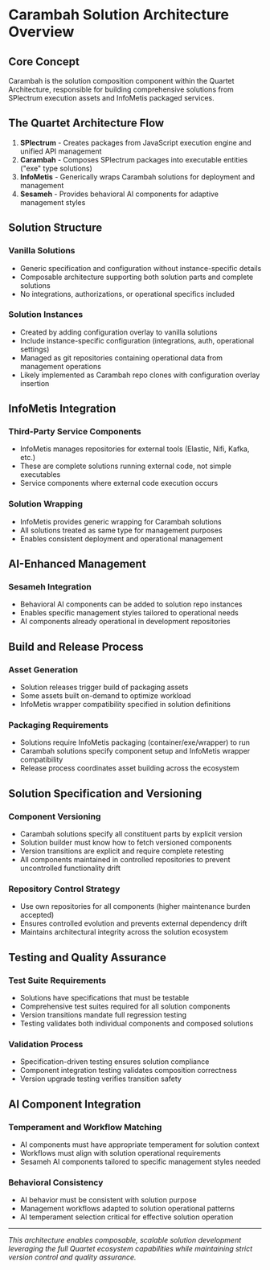 # Carambah Solution Architecture Overview

## Core Concept

Carambah is the solution composition component within the Quartet Architecture, responsible for building comprehensive solutions from SPlectrum execution assets and InfoMetis packaged services.

## The Quartet Architecture Flow

1. **SPlectrum** - Creates packages from JavaScript execution engine and unified API management
2. **Carambah** - Composes SPlectrum packages into executable entities ("exe" type solutions)
3. **InfoMetis** - Generically wraps Carambah solutions for deployment and management
4. **Sesameh** - Provides behavioral AI components for adaptive management styles

## Solution Structure

### Vanilla Solutions
- Generic specification and configuration without instance-specific details
- Composable architecture supporting both solution parts and complete solutions
- No integrations, authorizations, or operational specifics included

### Solution Instances
- Created by adding configuration overlay to vanilla solutions
- Include instance-specific configuration (integrations, auth, operational settings)
- Managed as git repositories containing operational data from management operations
- Likely implemented as Carambah repo clones with configuration overlay insertion

## InfoMetis Integration

### Third-Party Service Components
- InfoMetis manages repositories for external tools (Elastic, Nifi, Kafka, etc.)
- These are complete solutions running external code, not simple executables
- Service components where external code execution occurs

### Solution Wrapping
- InfoMetis provides generic wrapping for Carambah solutions
- All solutions treated as same type for management purposes
- Enables consistent deployment and operational management

## AI-Enhanced Management

### Sesameh Integration
- Behavioral AI components can be added to solution repo instances
- Enables specific management styles tailored to operational needs
- AI components already operational in development repositories

## Build and Release Process

### Asset Generation
- Solution releases trigger build of packaging assets
- Some assets built on-demand to optimize workload
- InfoMetis wrapper compatibility specified in solution definitions

### Packaging Requirements
- Solutions require InfoMetis packaging (container/exe/wrapper) to run
- Carambah solutions specify component setup and InfoMetis wrapper compatibility
- Release process coordinates asset building across the ecosystem

## Solution Specification and Versioning

### Component Versioning
- Carambah solutions specify all constituent parts by explicit version
- Solution builder must know how to fetch versioned components
- Version transitions are explicit and require complete retesting
- All components maintained in controlled repositories to prevent uncontrolled functionality drift

### Repository Control Strategy
- Use own repositories for all components (higher maintenance burden accepted)
- Ensures controlled evolution and prevents external dependency drift
- Maintains architectural integrity across the solution ecosystem

## Testing and Quality Assurance

### Test Suite Requirements
- Solutions have specifications that must be testable
- Comprehensive test suites required for all solution components
- Version transitions mandate full regression testing
- Testing validates both individual components and composed solutions

### Validation Process
- Specification-driven testing ensures solution compliance
- Component integration testing validates composition correctness
- Version upgrade testing verifies transition safety

## AI Component Integration

### Temperament and Workflow Matching
- AI components must have appropriate temperament for solution context
- Workflows must align with solution operational requirements
- Sesameh AI components tailored to specific management styles needed

### Behavioral Consistency
- AI behavior must be consistent with solution purpose
- Management workflows adapted to solution operational patterns
- AI temperament selection critical for effective solution operation

---

*This architecture enables composable, scalable solution development leveraging the full Quartet ecosystem capabilities while maintaining strict version control and quality assurance.*